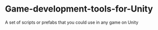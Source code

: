 # Game-development-tools-for-Unity
A set of scripts or prefabs that you could use in any game on Unity
